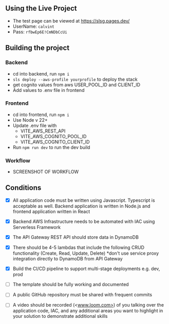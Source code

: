 ## Using the Live Project

- The test page can be viewed at <https://slsg.pages.dev/>
- UserName: `calvint`
- Pass: `rfbwEp6E!CmNDbCcUi`

## Building the project

### Backend

- cd into backend, run `npm i`
- `sls deploy --aws-profile yourprofile` to deploy the stack
- get cognito values from aws USER_POOL_ID and CLIENT_ID
- Add values to .env file in frontend

### Frontend

- cd into frontend, run `npm i`
- Use Node v 22+
- Update .env file with
  - VITE_AWS_REST_API
  - VITE_AWS_COGNITO_POOL_ID
  - VITE_AWS_COGNITO_CLIENT_ID
- Run `npm run dev` to run the dev build

### Workflow

- SCREENSHOT OF WORKFLOW

## Conditions

- [x] All application code must be written using Javascript. Typescript is acceptable as well. Backend application is written in Node.js and frontend application written in React

- [x] Backend AWS Infrastructure needs to be automated with IAC using Serverless Framework

- [x] The API Gateway REST API should store data in DynamoDB

- [x] There should be 4-5 lambdas that include the following CRUD functionality (Create, Read, Update, Delete) \*don't use service proxy integration directly to DynamoDB from API Gateway

- [x] Build the CI/CD pipeline to support multi-stage deployments e.g. dev, prod

- [ ] The template should be fully working and documented

- [ ] A public GitHub repository must be shared with frequent commits

- [ ] A video should be recorded (<www.loom.com>) of you talking over the application code, IAC, and any additional areas you want to highlight in your solution to demonstrate additional skills
